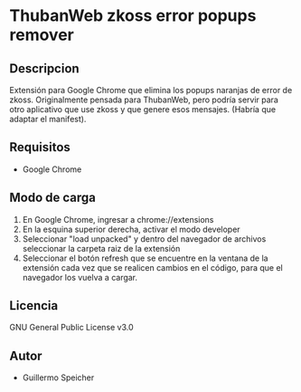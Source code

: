 # ThubanWeb zkoss error popups remover

## Descripcion

Extensión para Google Chrome que elimina los popups naranjas de error de zkoss. Originalmente pensada para ThubanWeb, pero podría servir para otro aplicativo que use zkoss y que genere esos mensajes. (Habría que adaptar el manifest).

## Requisitos
* Google Chrome

## Modo de carga

1. En Google Chrome, ingresar a chrome://extensions
1. En la esquina superior derecha, activar el modo developer
1. Seleccionar "load unpacked" y dentro del navegador de archivos seleccionar la carpeta raiz de la extensión
1. Seleccionar el botón refresh que se encuentre en la ventana de la extensión cada vez que se realicen cambios en el código, para que el navegador los vuelva a cargar.

## Licencia

GNU General Public License v3.0

## Autor

* Guillermo Speicher

